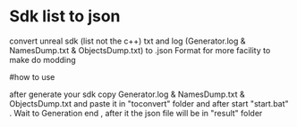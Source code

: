 # Sdk list to json
convert unreal sdk (list not the c++) txt and log (Generator.log & NamesDump.txt & ObjectsDump.txt) to .json Format for more facility to make do modding 

#how to use 

after generate your sdk copy Generator.log & NamesDump.txt & ObjectsDump.txt and paste it in "toconvert" folder and after start "start.bat" . Wait to Generation end , after it the json file will be in "result" folder 

